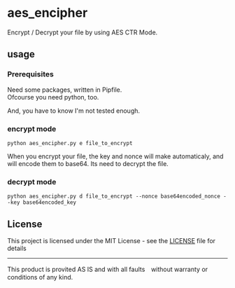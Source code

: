 # aes_encipher

Encrypt / Decrypt your file by using AES CTR Mode.

## usage

### Prerequisites

Need some packages, written in Pipfile.  
Ofcourse you need python, too.

And, you have to know I'm not tested enough.

### encrypt mode

```
python aes_encipher.py e file_to_encrypt
```

When you encrypt your file, the key and nonce will make automaticaly, 
and will encode them to base64.
Its need to decrypt the file.

### decrypt mode

```
python aes_encipher.py d file_to_encrypt --nonce base64encoded_nonce --key base64encoded_key
```

## License

This project is licensed under the MIT License - see the [LICENSE](LICENSE) file for details

* * *

This product is provited AS IS and with all faults　without warranty or conditions of any kind.
